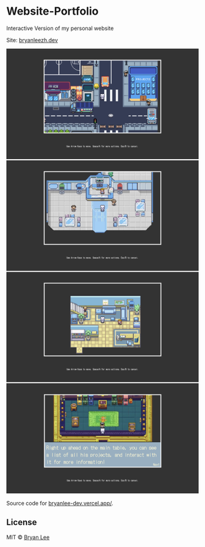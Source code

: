 # Website-Portfolio

Interactive Version of my personal website

Site: [bryanleezh.dev](https://www.bryanleezh.dev/)

![](/images/demo/main.png)
![](/images/demo/hub.png)
![](/images/demo/home.png)
![](/images/demo/projects.png)

Source code for [bryanlee-dev.vercel.app/](https://bryanlee-dev.vercel.app/).

## License

MIT © [Bryan Lee](https://github.com/bryanleezh)
